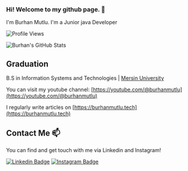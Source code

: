 ### Hi! Welcome to my github page. 👋


I'm Burhan Mutlu. I'm a Junior java Developer

![Profile Views](https://komarev.com/ghpvc/?username=burhanmutlu)

![Burhan's GitHub Stats](https://github-readme-stats.vercel.app/api?username=burhanmutlu&show_icons=true)

## Graduation

B.S in Information Systems and Technologies |  [Mersin University](https://www.mersin.edu.tr/)


You can visit my youtube channel: [https://youtube.com/@burhanmutlu](https://youtube.com/@burhanmutlu)

I regularly write articles on [https://burhanmutlu.tech](https://burhanmutlu.tech)


## Contact Me 📫

You can find and get touch with me via Linkedin and Instagram!

[![Linkedin Badge](https://img.shields.io/badge/burhanmutlu-follow%20on%20linkedin-blue?style=for-the-badge&logo=linkedin)](https://www.linkedin.com/in/burhanmutlu/)
[![Instagram Badge](https://img.shields.io/badge/kodailesi-follow%20on%20instagram-blue?style=for-the-badge&logo=instagram)](https://instagram.com/kodailesi/)
